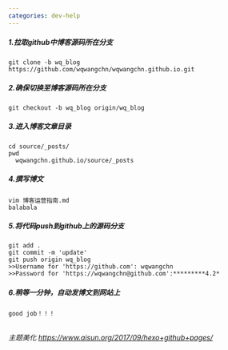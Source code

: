 ```yaml
---
categories: dev-help
---
```


##### 1.拉取github中博客源码所在分支
```
git clone -b wq_blog https://github.com/wqwangchn/wqwangchn.github.io.git
```
##### 2.确保切换至博客源码所在分支
```
git checkout -b wq_blog origin/wq_blog
```
##### 3.进入博客文章目录
```
cd source/_posts/
pwd
  wqwangchn.github.io/source/_posts
```

##### 4.撰写博文
```
vim 博客运营指南.md
balabala
```
##### 5.将代码push到github上的源码分支
```
git add .
git commit -m 'update'
git push origin wq_blog
>>Username for 'https://github.com': wqwangchn
>>Password for 'https://wqwangchn@github.com':*********4.2*
```
##### 6.稍等一分钟，自动发博文到网站上
```
good job！！！
```

##
###### 主题美化 https://www.aisun.org/2017/09/hexo+github+pages/
